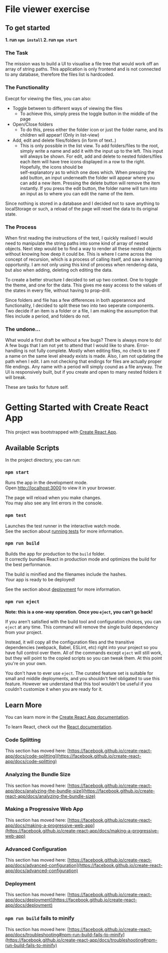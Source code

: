 # File viewer exercise

## To get started
**1. run `npm install`
2. run `npm start`**

### The Task

The mission was to build a UI to visualise a file tree that would work off an array of string paths. 
This application is only frontend and is not connected to any database, therefore the files list is hardcoded. 

### The Functionality

Execpt for viewing the files, you can also:
- Toggle between to different ways of viewing the files
    * To achieve this, simply press the toggle button in the middle of the page
- Open/Close folders
   * To do this, press either the folder icon or just the folder name, and its children will appear! (Only in list-view)
- Add, edit and delete files/folders (in form of text..)
   * This is only possible in the list view. To add folders/files to the root, simply write a name and add it with the input up to the left. This input will always be shown. For edit, add and delete to nested folders/files each item will have tree icons displayed in a row to the right. Hopefully, the icons should be  
self-explanatory as to which one does which. When pressing the add button, an input underneath the folder will appear where you can add a new item. Pressing the delete button will remove the item instantly. If you press the edit button, the folder name will turn into an input as to where you can edit the name of the item.

Since nothing is stored in a database and I decided not to save anything to localStorage or such, a reload of the page will reset the data to its original state.

### The Process

When first reading the instructions of the test, I quickly realised I would need to manipulate the string paths into some kind of array of nested objects. Next step would be to find a way to render all these nested objects without knowing how deep it could be. This is where I came across the concept of recursion, which is a process of calling itself, and saw a learning opportunity. I am not only using this kind of process when rendering data, but also when adding, deleting och editing the data. 

To create a better structure I decided to set up two context. One to toggle the theme, and one for the data. This gives me easy access to the values of the states in every file, without having to prop-drill. 

Since folders and file has a few differences in both apperannce and functionality, I decided to split these two into two seperate components. Two decide if an item is a folder or a file, I am making the assumption that files include a period, and folders do not. 

### The undone...

What would a first draft be without a few bugs? There is always more to do! A few bugs that I am not yet to attend that I would like to share. 
Error-handling is not fully complete. Mostly when editing files, no check to see if a name on the same level already exists is made. Also, I am not updating the path when I edit. 
I am not checking that endings for files are actually proper file endings. Any name with a period will simply cound as a file anyway. 
The UI is responsively built, but if you create and open to many nested folders it will break.

These are tasks for future self.

 

# Getting Started with Create React App

This project was bootstrapped with [Create React App](https://github.com/facebook/create-react-app).

## Available Scripts

In the project directory, you can run:

### `npm start`

Runs the app in the development mode.\
Open [http://localhost:3000](http://localhost:3000) to view it in your browser.

The page will reload when you make changes.\
You may also see any lint errors in the console.

### `npm test`

Launches the test runner in the interactive watch mode.\
See the section about [running tests](https://facebook.github.io/create-react-app/docs/running-tests) for more information.

### `npm run build`

Builds the app for production to the `build` folder.\
It correctly bundles React in production mode and optimizes the build for the best performance.

The build is minified and the filenames include the hashes.\
Your app is ready to be deployed!

See the section about [deployment](https://facebook.github.io/create-react-app/docs/deployment) for more information.

### `npm run eject`

**Note: this is a one-way operation. Once you `eject`, you can't go back!**

If you aren't satisfied with the build tool and configuration choices, you can `eject` at any time. This command will remove the single build dependency from your project.

Instead, it will copy all the configuration files and the transitive dependencies (webpack, Babel, ESLint, etc) right into your project so you have full control over them. All of the commands except `eject` will still work, but they will point to the copied scripts so you can tweak them. At this point you're on your own.

You don't have to ever use `eject`. The curated feature set is suitable for small and middle deployments, and you shouldn't feel obligated to use this feature. However we understand that this tool wouldn't be useful if you couldn't customize it when you are ready for it.

## Learn More

You can learn more in the [Create React App documentation](https://facebook.github.io/create-react-app/docs/getting-started).

To learn React, check out the [React documentation](https://reactjs.org/).

### Code Splitting

This section has moved here: [https://facebook.github.io/create-react-app/docs/code-splitting](https://facebook.github.io/create-react-app/docs/code-splitting)

### Analyzing the Bundle Size

This section has moved here: [https://facebook.github.io/create-react-app/docs/analyzing-the-bundle-size](https://facebook.github.io/create-react-app/docs/analyzing-the-bundle-size)

### Making a Progressive Web App

This section has moved here: [https://facebook.github.io/create-react-app/docs/making-a-progressive-web-app](https://facebook.github.io/create-react-app/docs/making-a-progressive-web-app)

### Advanced Configuration

This section has moved here: [https://facebook.github.io/create-react-app/docs/advanced-configuration](https://facebook.github.io/create-react-app/docs/advanced-configuration)

### Deployment

This section has moved here: [https://facebook.github.io/create-react-app/docs/deployment](https://facebook.github.io/create-react-app/docs/deployment)

### `npm run build` fails to minify

This section has moved here: [https://facebook.github.io/create-react-app/docs/troubleshooting#npm-run-build-fails-to-minify](https://facebook.github.io/create-react-app/docs/troubleshooting#npm-run-build-fails-to-minify)
